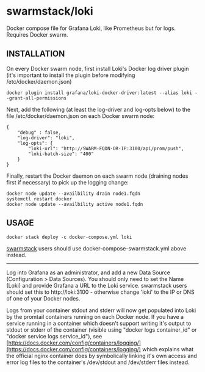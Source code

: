 # swarmstack/loki

Docker compose file for Grafana Loki, like Prometheus but for logs. Requires Docker swarm.

## INSTALLATION

On every Docker swarm node, first install Loki's Docker log driver plugin (it's important to install the plugin before modifying /etc/docker/daemon.json)

```
docker plugin install grafana/loki-docker-driver:latest --alias loki --grant-all-permissions
```

Next, add the following (at least the log-driver and log-opts below) to the file /etc/docker/daemon.json on each Docker swarm node:

```
{
    "debug" : false,
    "log-driver": "loki",
    "log-opts": {
        "loki-url": "http://SWARM-FQDN-OR-IP:3100/api/prom/push",
        "loki-batch-size": "400"
    }
}
```

Finally, restart the Docker daemon on each swarm node (draining nodes first if necessary) to pick up the logging change:

```
docker node update --availbility drain node1.fqdn
systemctl restart docker
docker node update --availbility active node1.fqdn
```

## USAGE

```
docker stack deploy -c docker-compose.yml loki
```

[swarmstack](https://github.com/swarmstack/swarmstack) users should use docker-compose-swarmstack.yml above instead.

---

Log into Grafana as an administrator, and add a new Data Source (Configuration > Data Sources). You should only need to set the Name (Loki) and provide Grafana a URL to the Loki service. swarmstack users should set this to http://loki:3100 - otherwise change 'loki' to the IP or DNS of one of your Docker nodes.

Logs from your container stdout and stderr will now get populated into Loki by the promtail containers running on each Docker node. If you have a service running in a container which doesn't support writing it's output to stdout or stderr of the container (visible using "docker logs container_id" or "docker service logs service_id"), see [https://docs.docker.com/config/containers/logging/](https://docs.docker.com/config/containers/logging/) which explains what the official nginx container does by symbolically linking it's own access and error log files to the container's /dev/stdout and /dev/stderr files instead.
